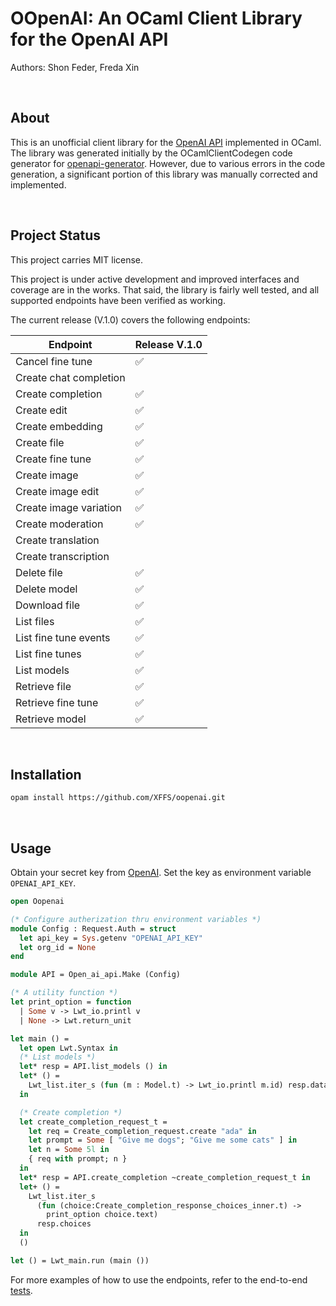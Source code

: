 # OOpenAI: An OCaml Client Library for the OpenAI API

Authors: Shon Feder, Freda Xin  

<br/>

## About
This is an unofficial client library for the [OpenAI API](https://platform.openai.com/docs/api-reference) implemented in OCaml. The library was generated initially by the OCamlClientCodegen code generator for [openapi-generator](https://openapi-generator.tech). However, due to various errors in the code generation, a significant portion of this library was manually corrected and implemented.

<br/>

## Project Status
This project carries MIT license. 

This project is under active development and improved interfaces and coverage are in the works. That said, the library is fairly well tested, and all supported endpoints have been verified as working.

The current release (V.1.0) covers the following endpoints:

| Endpoint                 | Release V.1.0 |
| ------------------------| -----------|
| Cancel fine tune        |      ✅     |
| Create chat completion  |             |
| Create completion       |      ✅     |
| Create edit             |      ✅     |
| Create embedding        |      ✅     |
| Create file             |      ✅     |
| Create fine tune        |      ✅     |
| Create image            |      ✅     |
| Create image edit       |      ✅     |
| Create image variation  |      ✅     |
| Create moderation       |      ✅     |
| Create translation      |             |
| Create transcription    |             |
| Delete file             |      ✅     |
| Delete model            |      ✅     |
| Download file           |      ✅     |
| List files              |      ✅     |
| List fine tune events   |      ✅     |
| List fine tunes         |      ✅     |
| List models             |      ✅     |
| Retrieve file           |      ✅     |
| Retrieve fine tune      |      ✅     |
| Retrieve model          |      ✅     |

<br/>

## Installation
```sh
opam install https://github.com/XFFS/oopenai.git
```

<br/>

## Usage 
Obtain your secret key from [OpenAI](https://platform.openai.com/account/api-keys). Set the key as environment variable `OPENAI_API_KEY`.


```ocaml
open Oopenai

(* Configure autherization thru environment variables *)
module Config : Request.Auth = struct
  let api_key = Sys.getenv "OPENAI_API_KEY"
  let org_id = None
end

module API = Open_ai_api.Make (Config)

(* A utility function *)
let print_option = function
  | Some v -> Lwt_io.printl v
  | None -> Lwt.return_unit

let main () =
  let open Lwt.Syntax in
  (* List models *)
  let* resp = API.list_models () in
  let* () =
    Lwt_list.iter_s (fun (m : Model.t) -> Lwt_io.printl m.id) resp.data
  in

  (* Create completion *)
  let create_completion_request_t =
    let req = Create_completion_request.create "ada" in
    let prompt = Some [ "Give me dogs"; "Give me some cats" ] in
    let n = Some 5l in
    { req with prompt; n }
  in
  let* resp = API.create_completion ~create_completion_request_t in
  let+ () =
    Lwt_list.iter_s
      (fun (choice:Create_completion_response_choices_inner.t) ->
        print_option choice.text)
      resp.choices
  in
  ()

let () = Lwt_main.run (main ())
```

For more examples of how to use the endpoints, refer to the end-to-end [tests](https://github.com/shonfeder/oopenai/blob/4606763928b37095cd9db353b18a178fc1810a2b/oopenai/test/test.ml). 
